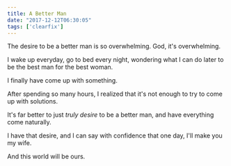 ```yaml
---
title: A Better Man
date: "2017-12-12T06:30:05"
tags: ['clearfix']
---
```


The desire to be a better man is so overwhelming.
God, it's overwhelming.

I wake up everyday, go to bed every night, wondering what I can do later to be the best man for the best woman.

I finally have come up with something.

After spending so many hours, I realized that it's not enough to try to come up with solutions. 

It's far better to just <i>truly desire</i> to be a better man, and have everything come naturally.

I have that desire, and I can say with confidence that one day, I'll make you my wife.

And this world will be ours.